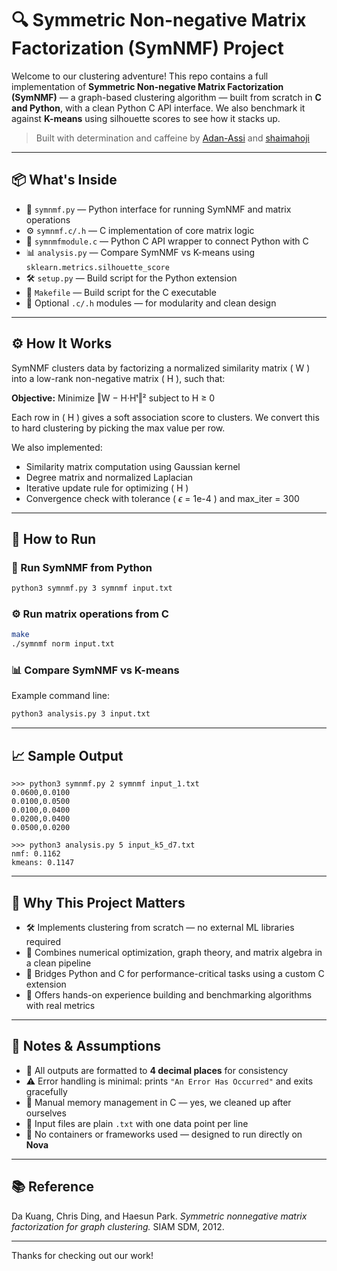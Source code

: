 # 🔍 Symmetric Non-negative Matrix Factorization (SymNMF) Project

Welcome to our clustering adventure! This repo contains a full implementation of **Symmetric Non-negative Matrix Factorization (SymNMF)** — a graph-based clustering algorithm — built from scratch in **C and Python**, with a clean Python C API interface. We also benchmark it against **K-means** using silhouette scores to see how it stacks up.

> Built with determination and caffeine by [Adan-Assi](https://github.com/Adan-Assi) and [shaimahoji](https://github.com/shaimahoji)

---

## 📦 What's Inside

- 🐍 `symnmf.py` — Python interface for running SymNMF and matrix operations  
- ⚙️ `symnmf.c/.h` — C implementation of core matrix logic  
- 🔗 `symnmfmodule.c` — Python C API wrapper to connect Python with C  
- 📊 `analysis.py` — Compare SymNMF vs K-means using `sklearn.metrics.silhouette_score`  
- 🛠️ `setup.py` — Build script for the Python extension  
- 🧱 `Makefile` — Build script for the C executable  
- 🧩 Optional `.c/.h` modules — for modularity and clean design  
---

## ⚙️ How It Works

SymNMF clusters data by factorizing a normalized similarity matrix \( W \) into a low-rank non-negative matrix \( H \), such that:

**Objective:** Minimize ‖W − H·Hᵗ‖² subject to H ≥ 0


Each row in \( H \) gives a soft association score to clusters. We convert this to hard clustering by picking the max value per row.

We also implemented:
- Similarity matrix computation using Gaussian kernel  
- Degree matrix and normalized Laplacian  
- Iterative update rule for optimizing \( H \)  
- Convergence check with tolerance \( $\epsilon$ = 1e-4 \) and max_iter = 300  

---

## 🧪 How to Run

### 🧠 Run SymNMF from Python
```bash
python3 symnmf.py 3 symnmf input.txt
```

### ⚙️ Run matrix operations from C
```bash
make
./symnmf norm input.txt
```

### 📊 Compare SymNMF vs K-means
Example command line:
```bash
python3 analysis.py 3 input.txt
```

---

## 📈 Sample Output
```text
>>> python3 symnmf.py 2 symnmf input_1.txt
0.0600,0.0100
0.0100,0.0500
0.0100,0.0400
0.0200,0.0400
0.0500,0.0200
```

```text
>>> python3 analysis.py 5 input_k5_d7.txt
nmf: 0.1162
kmeans: 0.1147
```

---

## 🧠 Why This Project Matters
- 🛠️ Implements clustering from scratch — no external ML libraries required  
- 📐 Combines numerical optimization, graph theory, and matrix algebra in a clean pipeline  
- 🔌 Bridges Python and C for performance-critical tasks using a custom C extension  
- 🚀 Offers hands-on experience building and benchmarking algorithms with real metrics  

---

## 🧼 Notes & Assumptions
- 🔢 All outputs are formatted to **4 decimal places** for consistency  
- ⚠️ Error handling is minimal: prints `"An Error Has Occurred"` and exits gracefully  
- 🧹 Manual memory management in C — yes, we cleaned up after ourselves  
- 📄 Input files are plain `.txt` with one data point per line  
- 🧳 No containers or frameworks used — designed to run directly on **Nova**  

---

## 📚 Reference
Da Kuang, Chris Ding, and Haesun Park. *Symmetric nonnegative matrix factorization for graph clustering.* SIAM SDM, 2012.

---

Thanks for checking out our work!  

